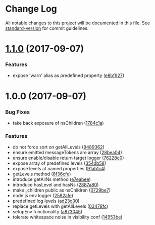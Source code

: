 # Change Log

All notable changes to this project will be documented in this file. See [standard-version](https://github.com/conventional-changelog/standard-version) for commit guidelines.

<a name="1.1.0"></a>
# [1.1.0](https://github.com/medikoo/log4/compare/v1.0.0...v1.1.0) (2017-09-07)


### Features

* expose 'warn' alias as predefined property ([e8bf927](https://github.com/medikoo/log4/commit/e8bf927))



<a name="1.0.0"></a>
# 1.0.0 (2017-09-07)


### Bug Fixes

* take back exposure of nsChildren ([1784c1a](https://github.com/medikoo/log4/commit/1784c1a))


### Features

* do not force sort on getAllLevels ([8489362](https://github.com/medikoo/log4/commit/8489362))
* ensure emitted messageTokens are array ([28bea04](https://github.com/medikoo/log4/commit/28bea04))
* ensure enable/disable return target logger ([76228c0](https://github.com/medikoo/log4/commit/76228c0))
* expose array of predefined levels ([354db58](https://github.com/medikoo/log4/commit/354db58))
* expose levels at named properties ([91ab1c4](https://github.com/medikoo/log4/commit/91ab1c4))
* getLevels method ([8f36cfe](https://github.com/medikoo/log4/commit/8f36cfe))
* introduce getAllNs method ([e7eabee](https://github.com/medikoo/log4/commit/e7eabee))
* introduce hasLevel and hasNs ([2887a80](https://github.com/medikoo/log4/commit/2887a80))
* make _children public as nsChildren ([0729be7](https://github.com/medikoo/log4/commit/0729be7))
* node.js env logger ([2582afe](https://github.com/medikoo/log4/commit/2582afe))
* predefined log levels ([ad23c30](https://github.com/medikoo/log4/commit/ad23c30))
* replace getLevels with getAllLevels ([03478fc](https://github.com/medikoo/log4/commit/03478fc))
* setupEnv functionality ([a873045](https://github.com/medikoo/log4/commit/a873045))
* tolerate whitespace noise in visibility conf ([14953be](https://github.com/medikoo/log4/commit/14953be))
